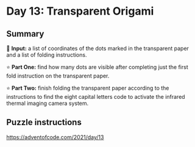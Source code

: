 # Day 13: Transparent Origami

## Summary

📃 **Input:** a list of coordinates of the dots marked in the transparent paper and a list of folding instructions.

⭐ **Part One:** find how many dots are visible after completing just the first fold instruction on the transparent paper.

⭐ **Part Two:** finish folding the transparent paper according to the instructions to find the eight capital letters code to activate the infrared thermal imaging camera system.

## Puzzle instructions
https://adventofcode.com/2021/day/13